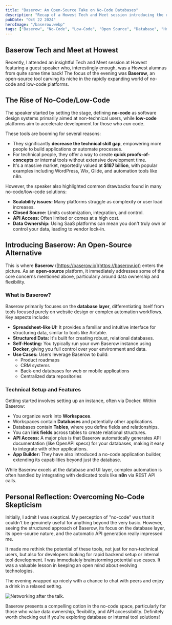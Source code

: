 ```yaml
---
title: "Baserow: An Open-Source Take on No-Code Databases"
description: "Recap of a Howest Tech and Meet session introducing the open-source no-code/low-code database platform, Baserow, and reflections on the potential of these tools."
pubDate: "Oct 22 2024"
heroImage: "/baserow.webp"
tags: ["Baserow", "No-Code", "Low-Code", "Open Source", "Database", "Howest"]
---
```


## Baserow Tech and Meet at Howest

Recently, I attended an insightful Tech and Meet session at Howest featuring a guest speaker who, interestingly enough, was a Howest alumnus from quite some time back! The focus of the evening was **Baserow**, an open-source tool carving its niche in the rapidly expanding world of no-code and low-code platforms.

## The Rise of No-Code/Low-Code

The speaker started by setting the stage, defining **no-code** as software design systems primarily aimed at non-technical users, while **low-code** platforms aim to accelerate development for those who _can_ code.

These tools are booming for several reasons:

- They significantly **decrease the technical skill gap**, empowering more people to build applications or automate processes.
- For technical people, they offer a way to create **quick proofs-of-concepts** or internal tools without extensive development time.
- It's a massive market, reportedly valued at **$187 billion**, with popular examples including WordPress, Wix, Glide, and automation tools like n8n.

However, the speaker also highlighted common drawbacks found in many no-code/low-code solutions:

- **Scalability issues:** Many platforms struggle as complexity or user load increases.
- **Closed Source:** Limits customization, integration, and control.
- **API Access:** Often limited or comes at a high cost.
- **Data Ownership:** Using SaaS platforms can mean you don't truly own or control your data, leading to vendor lock-in.

## Introducing Baserow: An Open-Source Alternative

This is where **Baserow** ([https://baserow.io](https://baserow.io)) enters the picture. As an **open-source** platform, it immediately addresses some of the core concerns mentioned above, particularly around data ownership and flexibility.

### What is Baserow?

Baserow primarily focuses on the **database layer**, differentiating itself from tools focused purely on website design or complex automation workflows. Key aspects include:

- **Spreadsheet-like UI:** It provides a familiar and intuitive interface for structuring data, similar to tools like Airtable.
- **Structured Data:** It's built for creating robust, relational databases.
- **Self-Hosting:** You typically run your own Baserow instance using **Docker**, giving you full control over your environment and data.
- **Use Cases:** Users leverage Baserow to build:
  - Product roadmaps
  - CRM systems
  - Back-end databases for web or mobile applications
  - Centralized data repositories

### Technical Setup and Features

Getting started involves setting up an instance, often via Docker. Within Baserow:

- You organize work into **Workspaces**.
- Workspaces contain **Databases** and potentially other applications.
- Databases contain **Tables**, where you define fields and relationships.
- You can **link fields** across tables to create relational structures.
- **API Access:** A major plus is that Baserow automatically generates API documentation (like OpenAPI specs) for your databases, making it easy to integrate with other applications.
- **App Builder:** They have also introduced a no-code application builder, extending its capabilities beyond just the database.

While Baserow excels at the database and UI layer, complex automation is often handled by integrating with dedicated tools like **n8n** via REST API calls.

## Personal Reflection: Overcoming No-Code Skepticism

Initially, I admit I was skeptical. My perception of "no-code" was that it couldn't be genuinely useful for anything beyond the very basic. However, seeing the structured approach of Baserow, its focus on the database layer, its open-source nature, and the automatic API generation really impressed me.

It made me rethink the potential of these tools, not just for non-technical users, but also for developers looking for rapid backend setup or internal tool development. I was immediately brainstorming potential use cases. It was a valuable lesson in keeping an open mind about evolving technologies.

The evening wrapped up nicely with a chance to chat with peers and enjoy a drink in a relaxed setting.

![Networking after the talk.](/drankje.webp)

Baserow presents a compelling option in the no-code space, particularly for those who value data ownership, flexibility, and API accessibility. Definitely worth checking out if you're exploring database or internal tool solutions!
